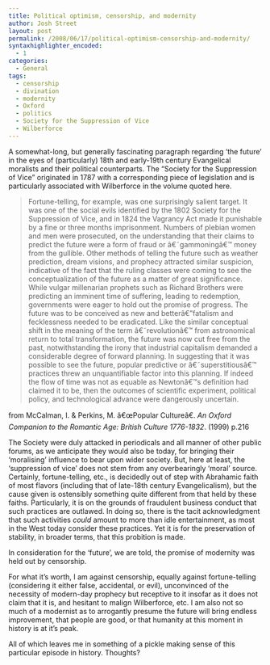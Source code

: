 ```yaml
---
title: Political optimism, censorship, and modernity
author: Josh Street
layout: post
permalink: /2008/06/17/political-optimism-censorship-and-modernity/
syntaxhighlighter_encoded:
  - 1
categories:
  - General
tags:
  - censorship
  - divination
  - modernity
  - Oxford
  - politics
  - Society for the Suppression of Vice
  - Wilberforce
---
```

A somewhat-long, but generally fascinating paragraph regarding &#8216;the future&#8217; in the eyes of (particularly) 18th and early-19th century Evangelical moralists and their political counterparts. The &#8220;Society for the Suppression of Vice&#8221; originated in 1787 with a corresponding piece of legislation and is particularly associated with Wilberforce in the volume quoted here.

> Fortune-telling, for example, was one surprisingly salient target. It was one of the social evils identified by the 1802 Society for the Suppression of Vice, and in 1824 the Vagrancy Act made it punishable by a fine or three months imprisonment. Numbers of plebian women and men were prosecuted, on the understanding that their claims to predict the future were a form of fraud or â€˜gammoningâ€™ money from the gullible. Other methods of telling the future such as weather prediction, dream visions, and prophecy attracted similar suspicion, indicative of the fact that the ruling classes were coming to see the conceptualization of the future as a matter of great significance. While vulgar millenarian prophets such as Richard Brothers were predicting an imminent time of suffering, leading to redemption, governments were eager to hold out the promise of progress. The future was to be conceived as new and betterâ€”fatalism and fecklessness needed to be eradicated. Like the similar conceptual shift in the meaning of the term â€˜revolutionâ€™ from astronomical return to total transformation, the future was now cut free from the past, notwithstanding the irony that industrial capitalism demanded a considerable degree of forward planning. In suggesting that it was possible to see the future, popular predictive or â€˜superstitiousâ€™ practices threw an unquantifiable factor into this planning. If indeed the flow of time was not as equable as Newtonâ€™s definition had claimed it to be, then the outcomes of scientific experiment, political policy, and technological advance were dangerously uncertain.

from McCalman, I. & Perkins, M. â€œPopular Cultureâ€. *An Oxford Companion to the Romantic Age: British Culture 1776-1832*. (1999) p.216

The Society were duly attacked in periodicals and all manner of other public forums, as we anticipate they would also be today, for bringing their &#8216;moralising&#8217; influence to bear upon wider society. But, here at least, the &#8216;suppression of vice&#8217; does not stem from any overbearingly &#8216;moral&#8217; source. Certainly, fortune-telling, etc., is decidedly out of step with Abrahamic faith of most flavors (including that of late-18th century Evangelicalism), but the cause given is ostensibly something quite different from that held by these faiths. Particularly, it is on the grounds of fraudulent business conduct that such practices are outlawed. In doing so, there is the tacit acknowledgment that such activities *could* amount to more than idle entertainment, as most in the West today consider these practices. Yet it is for the preservation of stability, in broader terms, that this probition is made.

In consideration for the &#8216;future&#8217;, we are told, the promise of modernity was held out by censorship.

For what it&#8217;s worth, I am against censorship, equally against fortune-telling (considering it either false, accidental, or evil), unconvinced of the necessity of modern-day prophecy but receptive to it insofar as it does not claim that it is, and hesitant to malign Wilberforce, etc. I am also not so much of a modernist as to arrogantly presume the future will bring endless improvement, that people are good, or that humanity at this moment in history is at it&#8217;s peak.

All of which leaves me in something of a pickle making sense of this particular episode in history. Thoughts?